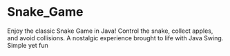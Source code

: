 # Snake_Game
Enjoy the classic Snake Game in Java! Control the snake, collect apples, and avoid collisions. A nostalgic experience brought to life with Java Swing. Simple yet fun
